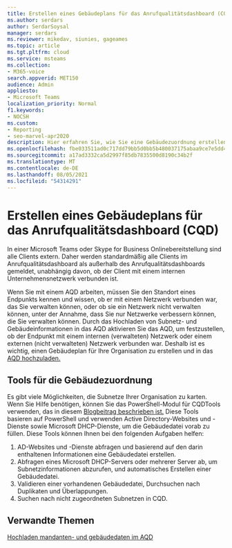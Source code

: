```yaml
---
title: Erstellen eines Gebäudeplans für das Anrufqualitätsdashboard (CQD)
ms.author: serdars
author: SerdarSoysal
manager: serdars
ms.reviewer: mikedav, siunies, gageames
ms.topic: article
ms.tgt.pltfrm: cloud
ms.service: msteams
ms.collection:
- M365-voice
search.appverid: MET150
audience: Admin
appliesto:
- Microsoft Teams
localization_priority: Normal
f1.keywords:
- NOCSH
ms.custom:
- Reporting
- seo-marvel-apr2020
description: Hier erfahren Sie, wie Sie eine Gebäudezuordnung erstellen, die Sie zum Hochladen von Mandanten- und Gebäudedaten im Anrufqualitäts-Dashboard (CQD) verwenden können.
ms.openlocfilehash: fbe033511ad0c717dd79bb5d0bb5b480037175abaa9ce7e5dd40aee334094fff
ms.sourcegitcommit: a17ad3332ca5d2997f85db7835500d8190c34b2f
ms.translationtype: MT
ms.contentlocale: de-DE
ms.lasthandoff: 08/05/2021
ms.locfileid: "54314291"
---
```

# <a name="create-a-building-map-for-call-quality-dashboard-cqd"></a>Erstellen eines Gebäudeplans für das Anrufqualitätsdashboard (CQD)

In einer Microsoft Teams oder Skype for Business Onlinebereitstellung sind alle Clients extern. Daher werden standardmäßig alle Clients im Anrufqualitätsdashboard als außerhalb des Anrufqualitätsdashboards gemeldet, unabhängig davon, ob der Client mit einem internen Unternehmensnetzwerk verbunden ist.

Wenn Sie mit einem AQD arbeiten, müssen Sie den Standort eines Endpunkts kennen und wissen, ob er mit einem Netzwerk verbunden war, das Sie verwalten können, oder ob sie ein Netzwerk nicht verwalten können, unter der Annahme, dass Sie nur Netzwerke verbessern können, die Sie verwalten können. Durch das Hochladen von Subnetz- und Gebäudeinformationen in das AQD aktivieren Sie das AQD, um festzustellen, ob der Endpunkt mit einem internen (verwalteten) Netzwerk oder einem externen (nicht verwalteten) Netzwerk verbunden war. Deshalb ist es wichtig, einen Gebäudeplan für Ihre Organisation zu erstellen und in das [AQD hochzuladen.](CQD-upload-tenant-building-data.md)

## <a name="building-mapping-tools"></a>Tools für die Gebäudezuordnung

Es gibt viele Möglichkeiten, die Subnetze Ihrer Organisation zu karten. Wenn Sie Hilfe benötigen, können Sie das PowerShell-Modul für CQDTools verwenden, das in diesem [Blogbeitrag beschrieben ist.](https://aka.ms/cqdtools) Diese Tools basieren auf PowerShell und verwenden Active Directory-Websites und -Dienste sowie Microsoft DHCP-Dienste, um die Gebäudedatei vorab zu füllen. Diese Tools können Ihnen bei den folgenden Aufgaben helfen:

1. AD-Websites und -Dienste abfragen und basierend auf den darin enthaltenen Informationen eine Gebäudedatei erstellen.
1. Abfragen eines Microsoft DHCP-Servers oder mehrerer Server ab, um Subnetzinformationen abzurufen, und automatisches Erstellen einer Gebäudedatei.
1. Validieren einer vorhandenen Gebäudedatei, Durchsuchen nach Duplikaten und Überlappungen.
1. Suchen nach nicht zugeordneten Subnetzen in CQD.

## <a name="related-topics"></a>Verwandte Themen

[Hochladen mandanten- und gebäudedaten im AQD](CQD-upload-tenant-building-data.md)